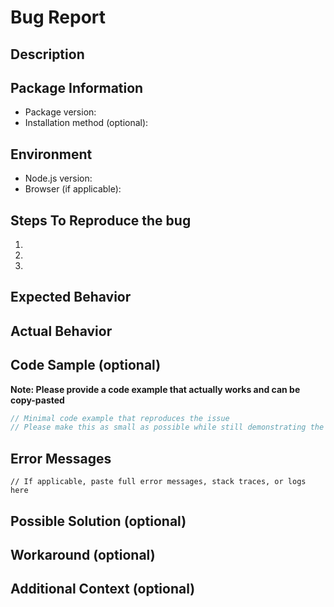 # Bug Report

## Description
<!-- Provide a clear, concise description of the bug -->

## Package Information
- Package version: <!-- e.g., "4.17.21" -->
- Installation method (optional): <!-- npm, yarn, pnpm, etc. -->

## Environment
- Node.js version: <!-- e.g., "16.15.1" -->
- Browser (if applicable): <!-- e.g., "Chrome 103.0.5060.53" -->

## Steps To Reproduce the bug
1. 
2. 
3. 

## Expected Behavior
<!-- What you expected to happen -->

## Actual Behavior
<!-- What actually happened -->

## Code Sample (optional)
**Note: Please provide a code example that actually works and can be copy-pasted**
```javascript
// Minimal code example that reproduces the issue
// Please make this as small as possible while still demonstrating the bug
```

## Error Messages
```
// If applicable, paste full error messages, stack traces, or logs here
```



## Possible Solution (optional)
<!-- Optional: If you have ideas on how to fix the issue -->

## Workaround (optional)
<!-- Optional: If you've found a temporary workaround -->

## Additional Context (optional)
<!-- Any other information that might be helpful, such as screenshots, related issues, etc. -->
